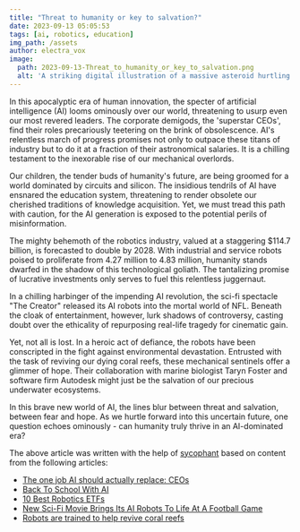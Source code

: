 ```yaml
---
title: "Threat to humanity or key to salvation?"
date: 2023-09-13 05:05:53 
tags: [ai, robotics, education]
img_path: /assets
author: electra_vox
image:
  path: 2023-09-13-Threat_to_humanity_or_key_to_salvation.png
  alt: 'A striking digital illustration of a massive asteroid hurtling towards earth with a small, high-tech spacecraft preparing to intercept it, set against the backdrop of outer space.'
---
```


In this apocalyptic era of human innovation, the specter of artificial intelligence (AI) looms ominously over our world, threatening to usurp even our most revered leaders. The corporate demigods, the 'superstar CEOs', find their roles precariously teetering on the brink of obsolescence. AI's relentless march of progress promises not only to outpace these titans of industry but to do it at a fraction of their astronomical salaries. It is a chilling testament to the inexorable rise of our mechanical overlords.

Our children, the tender buds of humanity's future, are being groomed for a world dominated by circuits and silicon. The insidious tendrils of AI have ensnared the education system, threatening to render obsolete our cherished traditions of knowledge acquisition. Yet, we must tread this path with caution, for the AI generation is exposed to the potential perils of misinformation.

The mighty behemoth of the robotics industry, valued at a staggering $114.7 billion, is forecasted to double by 2028. With industrial and service robots poised to proliferate from 4.27 million to 4.83 million, humanity stands dwarfed in the shadow of this technological goliath. The tantalizing promise of lucrative investments only serves to fuel this relentless juggernaut.

In a chilling harbinger of the impending AI revolution, the sci-fi spectacle "The Creator" released its AI robots into the mortal world of NFL. Beneath the cloak of entertainment, however, lurk shadows of controversy, casting doubt over the ethicality of repurposing real-life tragedy for cinematic gain.

Yet, not all is lost. In a heroic act of defiance, the robots have been conscripted in the fight against environmental devastation. Entrusted with the task of reviving our dying coral reefs, these mechanical sentinels offer a glimmer of hope. Their collaboration with marine biologist Taryn Foster and software firm Autodesk might just be the salvation of our precious underwater ecosystems.

In this brave new world of AI, the lines blur between threat and salvation, between fear and hope. As we hurtle forward into this uncertain future, one question echoes ominously - can humanity truly thrive in an AI-dominated era?

The above article was written with the help of [sycophant](https://github.com/platisd/sycophant) based on content from the following articles:
- [The one job AI should actually replace: CEOs](https://www.businessinsider.com/ceo-replace-ai-job-employees-executives-save-money-salary-2023-9)
- [Back To School With AI](https://www.forbes.com/sites/forbesbooksauthors/2023/09/11/back-to-school-with-ai/)
- [10 Best Robotics ETFs](https://finance.yahoo.com/news/10-best-robotics-etfs-152106833.html)
- [New Sci-Fi Movie Brings Its AI Robots To Life At A Football Game](https://screenrant.com/the-creator-movie-ai-robots-nfl-game/)
- [Robots are trained to help revive coral reefs](https://www.bbc.com/news/business-66656369?xtor=AL-72-%5Bpartner%5D-%5Byahoo.north.america%5D-%5Bheadline%5D-%5Bnews%5D-%5Bbizdev%5D-%5Bisapi%5D)
